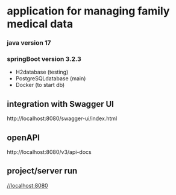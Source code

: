 
# application for managing family medical data
### java version 17
### springBoot version 3.2.3
- H2database (testing)
- PostgreSQLdatabase (main)
- Docker (to start db)

## integration with Swagger UI
http://localhost:8080/swagger-ui/index.html

## openAPI
http://localhost:8080/v3/api-docs

## project/server run
[//localhost:8080](http://localhost:8080/patient)
